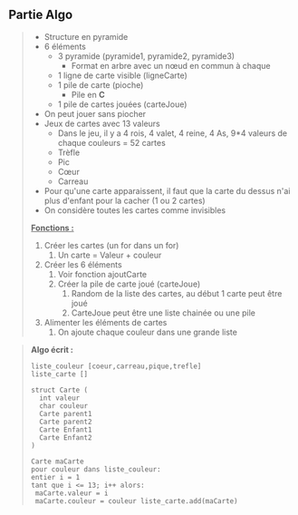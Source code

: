 ## Partie Algo 

> * Structure en pyramide 
> * 6 éléments
>   * 3 pyramide (pyramide1, pyramide2, pyramide3)
>     * Format en arbre avec un nœud en commun à chaque 
>   * 1 ligne de carte visible (ligneCarte)
>   * 1 pile de carte (pioche)
>     * Pile en **C**
>   * 1 pile de cartes jouées (carteJoue)
> * On peut jouer sans piocher 
> * Jeux de cartes avec 13 valeurs
>   * Dans le jeu, il y a 4 rois, 4 valet, 4 reine, 4 As, 9*4 valeurs de chaque couleurs = 52 cartes
>   * Trèfle
>   * Pic
>   * Cœur
>   * Carreau
> * Pour qu'une carte apparaissent, il faut que la carte du dessus n'ai plus d'enfant pour la cacher (1 ou 2 cartes)
> * On considère toutes les cartes comme invisibles 
>
> <u>**Fonctions :**</u>
>
> 1. Créer les cartes (un for dans un for)
>    1. Un carte = Valeur + couleur 
> 2. Créer les 6 éléments 
>    1. Voir fonction ajoutCarte
>    2. Créer la pile de carte joué (carteJoue)
>       1. Random de la liste des cartes, au début 1 carte peut être joué
>       2. CarteJoue peut être une liste chainée ou une pile
> 3. Alimenter les éléments de cartes
>    1. On ajoute chaque couleur dans une grande liste 

> **Algo écrit :**
>
> 
> ```
> liste_couleur [coeur,carreau,pique,trefle]
>liste_carte []
>
>struct Carte (
>	int valeur
>	char couleur
>	Carte parent1
>	Carte parent2
>	Carte Enfant1
>	Carte Enfant2
>)
> 
> Carte maCarte 
> pour couleur dans liste_couleur: 
> entier i = 1 
> tant que i <= 13; i++ alors: 	
> ​	maCarte.valeur = i 	
> ​	maCarte.couleur = couleur liste_carte.add(maCarte) 
> ```
